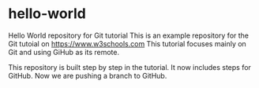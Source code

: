 # hello-world
Hello World repository for Git tutorial
This is an example repository for the Git tutoial on https://www.w3schools.com
This tutorial focuses mainly on Git and using GiHub as its remote.

This repository is built step by step in the tutorial.
It now includes steps for GitHub.
Now we are pushing a branch to GitHub.
